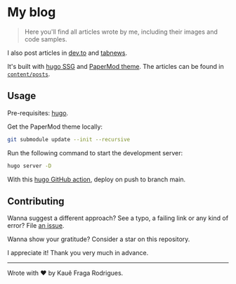 # My blog

> Here you'll find all articles wrote by me, including their images and code samples.

I also post articles in [dev.to](https://dev.to/kauefraga) and [tabnews](http://tabnews.com.br/kauefraga).

It's built with [hugo SSG](https://gohugo.io/) and [PaperMod theme](https://github.com/adityatelange/hugo-PaperMod). The articles can be found in [`content/posts`](content/posts/).

## Usage

Pre-requisites: [hugo](https://gohugo.io/installation/).

Get the PaperMod theme locally:

```bash
git submodule update --init --recursive
```

Run the following command to start the development server:

```bash
hugo server -D
```

With this [hugo GitHub action](.github/workflows/hugo.yml), deploy on push to branch main.

## Contributing

Wanna suggest a different approach? See a typo, a failing link or any kind of error? File [an issue](https://github.com/kauefraga/blog/issues/new/choose).

Wanna show your gratitude? Consider a star on this repository.

I appreciate it! Thank you very much in advance.

---

Wrote with ❤ by Kauê Fraga Rodrigues.
